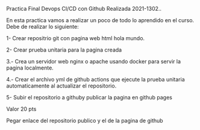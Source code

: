 Practica Final Devops CI/CD con Github Realizada 2021-1302..

En esta practica vamos a realizar un poco de todo lo aprendido en el curso. Debe de realizar lo siguiente:

1- Crear repositrio git con pagina web html hola mundo.

2- Crear prueba unitaria para la pagina creada

3.- Crea un servidor web nginx o apache usando docker para servir la pagina localmente.

4.- Crear el archivo yml de github actions que ejecute la prueba unitaria automaticamente al actualizar el repositorio.

5- Subir el repositorio a githuby publicar la pagina en github pages

Valor 20 pts

Pegar enlace del repositorio publico y el de la pagina de github
